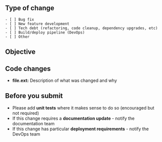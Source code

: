 ## Type of change

<!-- (mark with an `X`) -->

```
- [ ] Bug fix
- [ ] New feature development
- [ ] Tech debt (refactoring, code cleanup, dependency upgrades, etc)
- [ ] Build/deploy pipeline (DevOps)
- [ ] Other
```

## Objective

<!--Describe what the purpose of this PR is. For example: what bug you're fixing or what new feature you're adding-->

## Code changes

<!--Explain the changes you've made to each file or major component. This should help the reviewer understand your changes-->
<!--Also refer to any related changes or PRs in other repositories-->

-   **file.ext:** Description of what was changed and why

## Before you submit

-   Please add **unit tests** where it makes sense to do so (encouraged but not required)
-   If this change requires a **documentation update** - notify the documentation team
-   If this change has particular **deployment requirements** - notify the DevOps team
